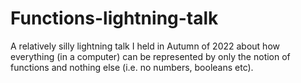 # Functions-lightning-talk
A relatively silly lightning talk I held in Autumn of 2022 about how everything (in a computer) can be represented by only the notion of functions and nothing else (i.e. no numbers, booleans etc). 
